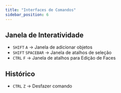 ```yaml
---
title: "Interfaces de Comandos"
sidebar_position: 6
---
```


## Janela de Interatividade
- `SHIFT` `A` -> Janela de adicionar objetos
- `SHIFT` `SPACEBAR` -> Janela de atalhos de seleção
- `CTRL` `F` -> Janela de atalhos para Edição de Faces

## Histórico
- `CTRL` `Z` -> Desfazer comando

